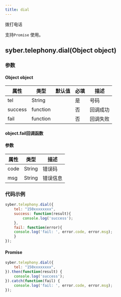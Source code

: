 ```yaml
---
title: dial
---
```


拨打电话

支持`Promise` 使用。

## syber.telephony.dial(Object object)
### 参数
#### Object object
| 属性     | 类型   | 默认值  |  必填 | 描述                         |
| ---------- | ------- | -------- | ---------------- | ----------------------------------
| tel     | String   |   | 是 | 号码      |
| success | function |   | 否  | 回调成功 |
| fail   | function  |   | 否 | 回调失败 |


#### object.fail回调函数
#### 参数
| 属性 | 类型  | 描述 |
| -- | -- | -- |
| code | String | 错误码   |
| msg  | String | 错误信息 |


### 代码示例
```javascript
syber.telephony.dial({
	tel: "150xxxxxxxx",
	success: function(result){
		console.log('success');  
	},
	fail: function(error){
    console.log('fail: ', error.code, error.msg);
	}
});
```

#### Promise
```javascript
syber.telephony.dial({
	tel: "150xxxxxxxx",
}).then(function(result) {
	console.log('success');  
}).catch(function(fail) {
	console.log('fail: ', error.code, error.msg);
});
```

